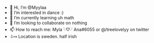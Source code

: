 - 👋 Hi, I’m @Myylaa
- 👀 I’m interested in dance :)
- 🌱 I’m currently learning uh math
- 💞️ I’m looking to collaborate on nothing
- 📫 How to reach me: Myla 𓆩♡𓆪 Ana#6055 or @/treelovelyy on twitter
- ⇩↦ Location is sweden. half irish
